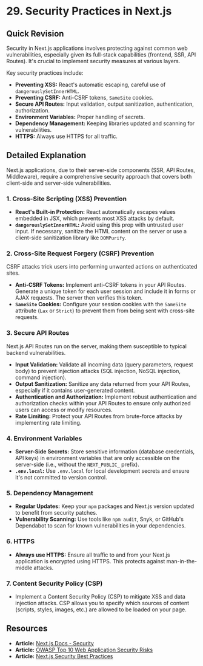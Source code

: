 
# 29. Security Practices in Next.js

## Quick Revision

Security in Next.js applications involves protecting against common web vulnerabilities, especially given its full-stack capabilities (frontend, SSR, API Routes). It's crucial to implement security measures at various layers.

Key security practices include:

*   **Preventing XSS:** React's automatic escaping, careful use of `dangerouslySetInnerHTML`.
*   **Preventing CSRF:** Anti-CSRF tokens, `SameSite` cookies.
*   **Secure API Routes:** Input validation, output sanitization, authentication, authorization.
*   **Environment Variables:** Proper handling of secrets.
*   **Dependency Management:** Keeping libraries updated and scanning for vulnerabilities.
*   **HTTPS:** Always use HTTPS for all traffic.

## Detailed Explanation

Next.js applications, due to their server-side components (SSR, API Routes, Middleware), require a comprehensive security approach that covers both client-side and server-side vulnerabilities.

### 1. Cross-Site Scripting (XSS) Prevention

*   **React's Built-in Protection:** React automatically escapes values embedded in JSX, which prevents most XSS attacks by default.
*   **`dangerouslySetInnerHTML`:** Avoid using this prop with untrusted user input. If necessary, sanitize the HTML content on the server or use a client-side sanitization library like `DOMPurify`.

### 2. Cross-Site Request Forgery (CSRF) Prevention

CSRF attacks trick users into performing unwanted actions on authenticated sites.

*   **Anti-CSRF Tokens:** Implement anti-CSRF tokens in your API Routes. Generate a unique token for each user session and include it in forms or AJAX requests. The server then verifies this token.
*   **`SameSite` Cookies:** Configure your session cookies with the `SameSite` attribute (`Lax` or `Strict`) to prevent them from being sent with cross-site requests.

### 3. Secure API Routes

Next.js API Routes run on the server, making them susceptible to typical backend vulnerabilities.

*   **Input Validation:** Validate all incoming data (query parameters, request body) to prevent injection attacks (SQL injection, NoSQL injection, command injection).
*   **Output Sanitization:** Sanitize any data returned from your API Routes, especially if it contains user-generated content.
*   **Authentication and Authorization:** Implement robust authentication and authorization checks within your API Routes to ensure only authorized users can access or modify resources.
*   **Rate Limiting:** Protect your API Routes from brute-force attacks by implementing rate limiting.

### 4. Environment Variables

*   **Server-Side Secrets:** Store sensitive information (database credentials, API keys) in environment variables that are only accessible on the server-side (i.e., without the `NEXT_PUBLIC_` prefix).
*   **`.env.local`:** Use `.env.local` for local development secrets and ensure it's not committed to version control.

### 5. Dependency Management

*   **Regular Updates:** Keep your `npm` packages and Next.js version updated to benefit from security patches.
*   **Vulnerability Scanning:** Use tools like `npm audit`, Snyk, or GitHub's Dependabot to scan for known vulnerabilities in your dependencies.

### 6. HTTPS

*   **Always use HTTPS:** Ensure all traffic to and from your Next.js application is encrypted using HTTPS. This protects against man-in-the-middle attacks.

### 7. Content Security Policy (CSP)

*   Implement a Content Security Policy (CSP) to mitigate XSS and data injection attacks. CSP allows you to specify which sources of content (scripts, styles, images, etc.) are allowed to be loaded on your page.

## Resources

*   **Article:** [Next.js Docs - Security](https://nextjs.org/docs/authentication)
*   **Article:** [OWASP Top 10 Web Application Security Risks](https://owasp.org/www-project-top-ten/)
*   **Article:** [Next.js Security Best Practices](https://snyk.io/blog/nextjs-security-best-practices/)
